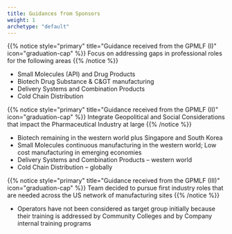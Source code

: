 ```yaml
---
title: Guidances from Sponsors
weight: 1
archetype: "default"
---
```


{{% notice style="primary" title="Guidance received from the GPMLF (I)" icon="graduation-cap" %}}
Focus on addressing gaps in professional roles for the following areas
{{% /notice %}}

- Small Molecules (API) and Drug Products 
- Biotech Drug Substance & C&GT manufacturing
- Delivery Systems and Combination Products
- Cold Chain Distribution

{{% notice style="primary" title="Guidance received from the GPMLF (II)" icon="graduation-cap" %}}
Integrate Geopolitical and Social Considerations that impact the Pharmaceutical Industry at large
{{% /notice %}}

- Biotech remaining in the western world plus Singapore and South Korea
- Small Molecules continuous manufacturing in the western world; Low cost manufacturing in emerging economies
- Delivery Systems and Combination Products – western world
- Cold Chain Distribution – globally 

{{% notice style="primary" title="Guidance received from the GPMLF (III)" icon="graduation-cap" %}}
Team decided to pursue first industry roles that are needed across the US network of manufacturing sites
{{% /notice %}}

- Operators have not been considered as target group initially because their training is addressed by Community Colleges and by Company internal training programs


